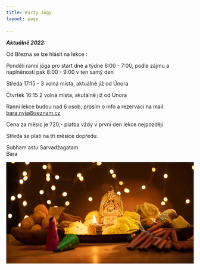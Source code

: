 ```yaml
---
title: Kurzy Jógy
layout: page

---
```

**_Aktuálně 2022:_**

Od Března se lze hlásit na lekce :

Pondělí ranní jóga pro start dne a týdne 6:00 - 7:00, podle zájmu a naplněnosti pak 8:00 - 9:00 v ten samý den

Středa 17:15 - 3 volná místa, aktuálně již od Února

Čtvrtek 16:15 2 volná místa, akutálně již od Února

Ranní lekce budou nad 6 osob, prosím o info a rezervaci na mail: bara.nyja@seznam.cz

Cena za měsíc je 720,- platba vždy v první den lekce nejpozději

Středa se platí na tři měsíce dopředu.

Subham astu Sarvadžagatam  
Bára

![](/uploads/diwaliposterimage-1.webp)